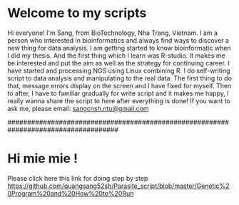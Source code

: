# Welcome to my scripts
Hi everyone!
I'm Sang, from BioTechnology, Nha Trang, Vietnam.
I am a person who interested in bioinformatics and always find ways to discover a new thing for data analysis.
I am  getting started to know bioinformatic when I did my thesis.
And the first thing which I learn was R-studio.
It makes me be interested and put the aim as well as the strategy for continuing career.
I have started and processing NGS using Linux combining R. 
I do self-writing script to data analysis and manipulating to the real data.
The first thing to do that, message errors display on the screen and I have fixed for myself.
Then to after, I have to familiar gradually for write script and it makes me happy,
I really wanna share the script to here after everything is done!
If you want to ask me, please email: sangcnsh.ntu@gmail.com



####################################################################################

# Hi mie mie !
Please click here this link for doing step by step
https://github.com/quangsang52sh/Parasite_script/blob/master/Genetic%20Program%20and%20How%20to%20Run
